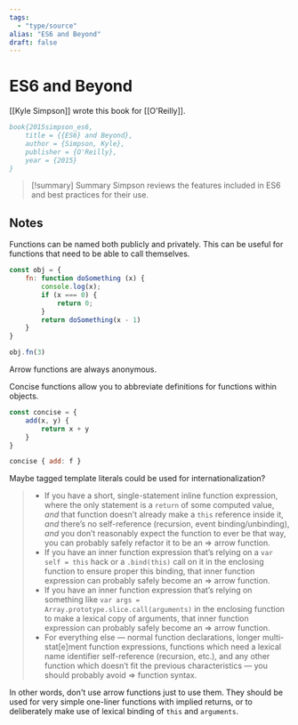```yaml
---
tags:
  - "type/source"
alias: "ES6 and Beyond"
draft: false
---
```

# ES6 and Beyond
[[Kyle Simpson]] wrote this book for [[O'Reilly]].

```bibtex
book{2015simpson_es6,
	title = {{ES6} and Beyond},
	author = {Simpson, Kyle},
	publisher = {O'Reilly},
	year = {2015}
}
```

> [!summary] Summary
> Simpson reviews the features included in ES6 and best practices for their use.


## Notes
Functions can be named both publicly and privately.  This can be useful for functions that need to be able to call themselves.

```js
const obj = {
	fn: function doSomething (x) {
		console.log(x);
		if (x === 0) { 
			return 0; 
		}
		return doSomething(x - 1)
	}
}

obj.fn(3)
```

Arrow functions are always anonymous.

Concise functions allow you to abbreviate definitions for functions within objects.
```js
const concise = {
	add(x, y) {
		return x + y
	}
}

concise { add: f }
```

Maybe tagged template literals could be used for internationalization?

> - If you have a short, single-statement inline function expression, where the only statement is a `return` of some computed value, *and* that function doesn’t already make a `this` reference inside it, *and* there’s no self-reference (recursion, event binding/unbinding), *and* you don’t reasonably expect the function to ever be that way, you can probably safely refactor it to be an => arrow function.
> - If you have an inner function expression that’s relying on a `var self = this` hack or a `.bind(this)` call on it in the enclosing function to ensure proper this binding, that inner function expression can probably safely become an => arrow function.
> - If you have an inner function expression that’s relying on something like `var args = Array.prototype.slice.call(arguments)` in the enclosing function to make a lexical copy of arguments, that inner function expression can probably safely become an => arrow function.
> - For everything else — normal function declarations, longer multi-stat[e]ment function expressions, functions which need a lexical name identifier self-reference (recursion, etc.), and any other function which doesn’t fit the previous characteristics — you should probably avoid => function syntax.

In other words, don't use arrow functions just to use them. They should be used for very simple one-liner functions with implied returns, or to deliberately make use of lexical binding of `this` and `arguments`.

